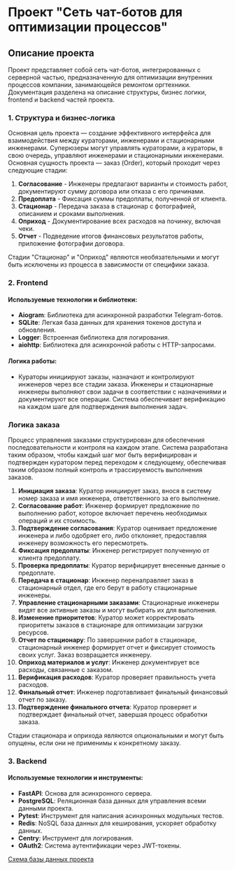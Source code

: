 # Проект "Сеть чат-ботов для оптимизации процессов"

## Описание проекта

Проект представляет собой сеть чат-ботов, интегрированных с серверной частью, предназначенную для оптимизации внутренних процессов компании, занимающейся ремонтом оргтехники. Документация разделена на описание структуры, бизнес логики, frontend и backend частей проекта.

### 1. Структура и бизнес-логика

Основная цель проекта — создание эффективного интерфейса для взаимодействия между кураторами, инженерами и стационарными инженерами. Суперюзеры могут управлять кураторами, а кураторы, в свою очередь, управляют инженерами и стационарными инженерами. Основная сущность проекта — заказ (Order), который проходит через следующие стадии:

1. **Согласование** - Инженеры предлагают варианты и стоимость работ, документируют сумму договора или отказа с его причинами.
2. **Предоплата** - Фиксация суммы предоплаты, полученной от клиента.
3. **Стационар** - Передача заказа в стационар с фотографией, описанием и сроками выполнения.
4. **Оприход** - Документирование всех расходов на починку, включая чеки.
5. **Отчет** - Подведение итогов финансовых результатов работы, приложение фотографии договора.

Стадии "Стационар" и "Оприход" являются необязательными и могут быть исключены из процесса в зависимости от специфики заказа.

### 2. Frontend

#### Используемые технологии и библиотеки:
- **Aiogram**: Библиотека для асинхронной разработки Telegram-ботов.
- **SQLite**: Легкая база данных для хранения токенов доступа и обновления.
- **Logger**: Встроенная библиотека для логирования.
- **aiohttp**: Библиотека для асинхронной работы с HTTP-запросами.

#### Логика работы:
- Кураторы инициируют заказы, назначают и контролируют инженеров через все стадии заказа. Инженеры и стационарные инженеры выполняют свои задачи в соответствии с назначениями и документируют все операции. Система обеспечивает верификацию на каждом шаге для подтверждения выполнения задач.

### Логика заказа

Процесс управления заказами структурирован для обеспечения последовательности и контроля на каждом этапе. Система разработана таким образом, чтобы каждый шаг мог быть верифицирован и подтвержден куратором перед переходом к следующему, обеспечивая таким образом полный контроль и трассируемость выполнения заказов.

1. **Инициация заказа**: Куратор инициирует заказ, внося в систему номер заказа и имя инженера, ответственного за его выполнение.
2. **Согласование работ**: Инженер формирует предложение по выполнению работ, которое включает перечень необходимых операций и их стоимость.
3. **Подтверждение согласования**: Куратор оценивает предложение инженера и либо одобряет его, либо отклоняет, предоставляя инженеру возможность его пересмотреть.
4. **Фиксация предоплаты**: Инженер регистрирует полученную от клиента предоплату.
5. **Проверка предоплаты**: Куратор верифицирует внесенные данные о предоплате.
6. **Передача в стационар**: Инженер перенаправляет заказ в стационарный отдел, где его берут в работу стационарные инженеры.
7. **Управление стационарными заказами**: Стационарные инженеры видят все активные заказы и могут выбирать их для выполнения.
8. **Изменение приоритетов**: Куратор может корректировать приоритеты заказов в стационаре для оптимизации загрузки ресурсов.
9. **Отчет по стационару**: По завершении работ в стационаре, стационарный инженер формирует отчет и фиксирует стоимость своих услуг. Заказ возвращается инженеру.
10. **Оприход материалов и услуг**: Инженер документирует все расходы, связанные с заказом.
11. **Верификация расходов**: Куратор проверяет правильность учета расходов.
12. **Финальный отчет**: Инженер подготавливает финальный финансовый отчет по заказу.
13. **Подтверждение финального отчета**: Куратор проверяет и подтверждает финальный отчет, завершая процесс обработки заказа.

Стадии стационара и оприхода являются опциональными и могут быть опущены, если они не применимы к конкретному заказу.

### 3. Backend

#### Используемые технологии и инструменты:
- **FastAPI**: Основа для асинхронного сервера.
- **PostgreSQL**: Реляционная база данных для управления всеми данными проекта.
- **Pytest**: Инструмент для написания асинхронных модульных тестов.
- **Redis**: NoSQL база данных для кеширования, ускоряет обработку данных.
- **Centry**: Инструмент для логирования.
- **OAuth2**: Система аутентификации через JWT-токены.

[Схема базы данных проекта](https://github.com/loshkasaginov/Bot_Network_Prod/assets/84158585/6172d28d-278a-4e6d-9a28-67503309dfa5)


